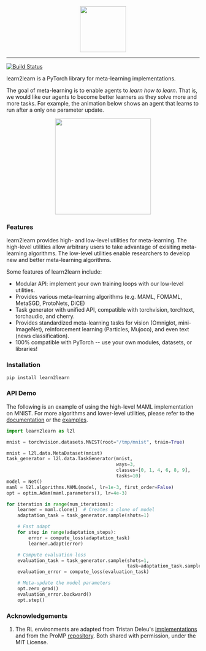 <p align="center"><img src="https://raw.githubusercontent.com/learnables/learn2learn/gh-pages/assets/img/l2l-full.png" height="120px" /></p>

--------------------------------------------------------------------------------

[![Build Status](https://travis-ci.com/learnables/learn2learn.svg?branch=master)](https://travis-ci.com/learnables/learn2learn)

learn2learn is a PyTorch library for meta-learning implementations.

The goal of meta-learning is to enable agents to *learn how to learn*.
That is, we would like our agents to become better learners as they solve more and more tasks.
For example, the animation below shows an agent that learns to run after a only one parameter update.

<p align="center"><img src="http://learn2learn.net/assets/img/halfcheetah.gif" height="250px" /></p>

### Features

learn2learn provides high- and low-level utilities for meta-learning.
The high-level utilities allow arbitrary users to take advantage of exisiting meta-learning algorithms.
The low-level utilities enable researchers to develop new and better meta-learning algorithms.

Some features of learn2learn include:

* Modular API: implement your own training loops with our low-level utilities.
* Provides various meta-learning algorithms (e.g. MAML, FOMAML, MetaSGD, ProtoNets, DiCE)
* Task generator with unified API, compatible with torchvision, torchtext, torchaudio, and cherry.
* Provides standardized meta-learning tasks for vision (Omniglot, mini-ImageNet), reinforcement learning (Particles, Mujoco), and even text (news classification).
* 100% compatible with PyTorch -- use your own modules, datasets, or libraries!

### Installation

~~~bash
pip install learn2learn
~~~

### API Demo

The following is an example of using the high-level MAML implementation on MNIST.
For more algorithms and lower-level utilities, please refer to the [documentation](http://learn2learn.net/docs/learn2learn/) or the [examples](https://github.com/learnables/learn2learn/tree/master/examples).

~~~python
import learn2learn as l2l

mnist = torchvision.datasets.MNIST(root="/tmp/mnist", train=True)

mnist = l2l.data.MetaDataset(mnist)
task_generator = l2l.data.TaskGenerator(mnist,
                                        ways=3,
                                        classes=[0, 1, 4, 6, 8, 9],
                                        tasks=10)
model = Net()
maml = l2l.algorithms.MAML(model, lr=1e-3, first_order=False)
opt = optim.Adam(maml.parameters(), lr=4e-3)

for iteration in range(num_iterations):
    learner = maml.clone()  # Creates a clone of model
    adaptation_task = task_generator.sample(shots=1)

    # Fast adapt
    for step in range(adaptation_steps):
        error = compute_loss(adaptation_task)
        learner.adapt(error)

    # Compute evaluation loss
    evaluation_task = task_generator.sample(shots=1,
                                            task=adaptation_task.sampled_task)
    evaluation_error = compute_loss(evaluation_task)

    # Meta-update the model parameters
    opt.zero_grad()
    evaluation_error.backward()
    opt.step()
~~~

### Acknowledgements

1. The RL environments are adapted from Tristan Deleu's [implementations](https://github.com/tristandeleu/pytorch-maml-rl) and from the ProMP [repository](https://github.com/jonasrothfuss/ProMP/). Both shared with permission, under the MIT License.
